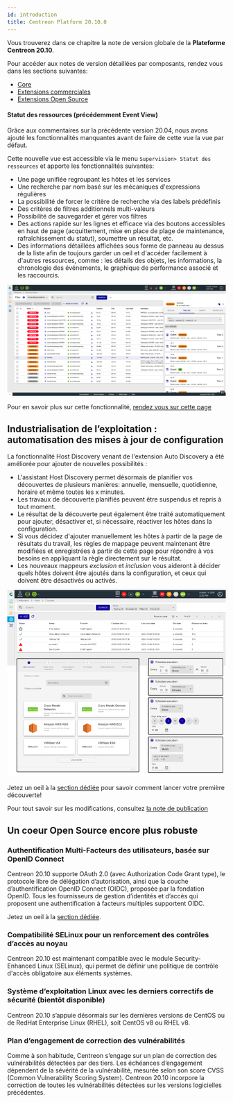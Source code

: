 ```yaml
---
id: introduction
title: Centreon Platform 20.10.0
---
```


Vous trouverez dans ce chapitre la note de version globale de la **Plateforme
Centreon 20.10**.

Pour accéder aux notes de version détaillées par composants, rendez vous dans
les sections suivantes:

- [Core](centreon-core.html)
- [Extensions commerciales](centreon-commercial-extensions.html)
- [Extensions Open Source](centreon-os-extensions.html)

#### Statut des ressources (précédemment Event View)

Grâce aux commentaires sur la précédente version 20.04, nous avons ajouté les
fonctionnalités manquantes avant de faire de cette vue la vue par défaut.

Cette nouvelle vue est accessible via le menu `Supervision> Statut des ressources` et
apporte les fonctionnalités suivantes:

- Une page unifiée regroupant les hôtes et les services
- Une recherche par nom basé sur les mécaniques d'expressions régulières
- La possibilité de forcer le critère de recherche via des labels prédéfinis
- Des critères de filtres additionnels multi-valeurs
- Possibilité de sauvegarder et gérer vos filtres
- Des actions rapide sur les lignes et efficace via des boutons accessibles en
  haut de page (acquittement, mise en place de plage de maintenance,
  rafraîchissement du statut), soumettre un résultat, etc.
- Des informations détaillées affichées sous forme de panneau au dessus de la
  liste afin de toujours garder un oeil et d'accéder facilement à d'autres
  ressources, comme : les détails des objets, les informations, la chronologie
  des événements, le graphique de performance associé et les raccourcis.

![image](../assets/monitoring/resources_status_1.png)

Pour en savoir plus sur cette fonctionnalité, [rendez vous sur cette
page](../alerts-notifications/resources-status.html)

## Industrialisation de l’exploitation : automatisation des mises à jour de configuration

La fonctionnalité Host Discovery venant de l'extension Auto Discovery a été
améliorée pour ajouter de nouvelles possibilités :

- L'assistant Host Discovery permet désormais de planifier vos découvertes de
  plusieurs manières: annuelle, mensuelle, quotidienne, horaire et même toutes
  les x minutes.
- Les travaux de découverte planifiés peuvent être suspendus et repris à tout
  moment.
- Le résultat de la découverte peut également être traité automatiquement pour
  ajouter, désactiver et, si nécessaire, réactiver les hôtes dans la
  configuration.
- Si vous décidez d'ajouter manuellement les hôtes à partir de la page de
  résultats du travail, les règles de mappage peuvent maintenant être modifiées
  et enregistrées à partir de cette page pour répondre à vos besoins en appliquant
  la règle directement sur le résultat.
- Les nouveaux mappeurs *exclusion* et *inclusion* vous aideront à décider quels
  hôtes doivent être ajoutés dans la configuration, et ceux qui doivent être
  désactivés ou activés.

![image](../assets/monitoring/discovery/host_disco_intro.png)

Jetez un oeil à la [section dédiée](../monitoring/discovery/hosts-discovery.html)
pour savoir comment lancer votre première découverte!

Pour tout savoir sur les modifications, consultez
[la note de publication](centreon-commercial-extensions.html#centreon-auto-discovery-release-notes)

## Un coeur Open Source encore plus robuste

### Authentification Multi-Facteurs des utilisateurs, basée sur OpenID Connect

Centreon 20.10 supporte OAuth 2.0 (avec Authorization Code Grant type), le
protocole libre de délégation d’autorisation, ainsi que la couche
d’authentification OpenID Connect (OIDC), proposée par la fondation OpenID.
Tous les fournisseurs de gestion d’identités et d’accès qui proposent une
authentification à facteurs multiples supportent OIDC.

Jetez un oeil à la [section dédiée](../administration/parameters/centreon-ui.html#openid-connect).

### Compatibilité SELinux pour un renforcement des contrôles d’accès au noyau

Centreon 20.10 est maintenant compatible avec le module Security-Enhanced Linux
(SELinux), qui permet de définir une politique de contrôle d'accès obligatoire
aux éléments systèmes.

### Système d’exploitation Linux avec les derniers correctifs de sécurité (bientôt disponible)

Centreon 20.10 s’appuie désormais sur les dernières versions de CentOS ou de
RedHat Enterprise Linux (RHEL), soit CentOS v8 ou RHEL v8.

### Plan d’engagement de correction des vulnérabilités

Comme à son habitude, Centreon s’engage sur un plan de correction des
vulnérabilités détectées par des tiers. Les échéances d’engagement dépendent de
la sévérité de la vulnérabilité, mesurée selon son score CVSS (Common
Vulnerability Scoring System). Centreon 20.10 incorpore la correction de toutes
les vulnérabilités détectées sur les versions logicielles précédentes.
